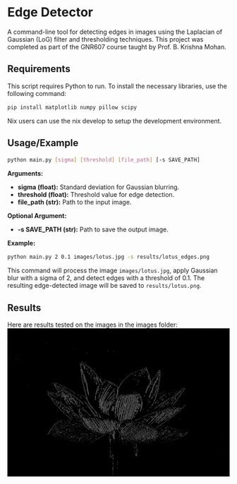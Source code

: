 # Edge Detector

A command-line tool for detecting edges in images using the Laplacian of Gaussian (LoG) filter and thresholding techniques. This project was completed as part of the GNR607 course taught by Prof. B. Krishna Mohan. 

## Requirements

This script requires Python to run. To install the necessary libraries, use the following command:

```bash
pip install matplotlib numpy pillow scipy
```

Nix users can use the nix develop to setup the development environment.


## Usage/Example

```bash
python main.py [sigma] [threshold] [file_path] [-s SAVE_PATH]
```

**Arguments:**

* **sigma (float):** Standard deviation for Gaussian blurring.
* **threshold (float):** Threshold value for edge detection.
* **file_path (str):** Path to the input image.

**Optional Argument:**

* **-s SAVE_PATH (str):** Path to save the output image.

**Example:**

```bash
python main.py 2 0.1 images/lotus.jpg -s results/lotus_edges.png
```

This command will process the image `images/lotus.jpg`, apply Gaussian blur with a sigma of 2, and detect edges with a threshold of 0.1. The resulting edge-detected image will be saved to `results/lotus.png`.

## Results
Here are results tested on the images in the images folder:
![lotus](./results/lotus.png)
<!---->
<!--### Results-->
<!---->
<!--the results are in the results folder-->
<!---->
<!--parameters used for the images are:-->
